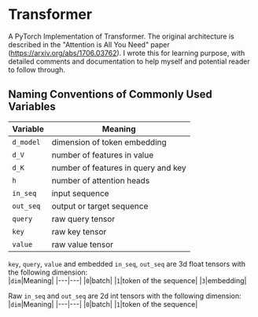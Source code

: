 # Transformer
A PyTorch Implementation of Transformer. The original architecture is described in the "Attention is All You Need" paper (https://arxiv.org/abs/1706.03762).
I wrote this for learning purpose, with detailed comments and documentation to help myself and potential reader to follow through.

## Naming Conventions of Commonly Used Variables
|Variable|Meaning|
|---|---|
|`d_model`|dimension of token embedding|
|`d_V`|number of features in value|
|`d_K`|number of features in query and key|
|`h`|number of attention heads|
|`in_seq`|input sequence|
|`out_seq`|output or target sequence|
|`query`|raw query tensor|
|`key`|raw key tensor|
|`value`|raw value tensor|
  
`key`, `query`, `value` and embedded `in_seq`, `out_seq` are 3d float tensors with the following dimension:  
|`dim`|Meaning|
|---|---|
|`0`|batch|
|`1`|token of the sequence|
|`3`|embedding|

Raw `in_seq` and `out_seq` are 2d int tensors with the following dimension:  
|`dim`|Meaning|
|---|---|
|`0`|batch|
|`1`|token of the sequence|
